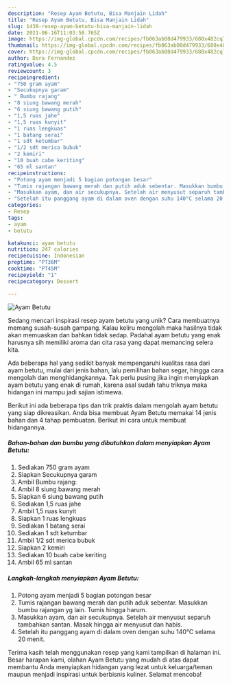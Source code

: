 ```yaml
---
description: "Resep Ayam Betutu, Bisa Manjain Lidah"
title: "Resep Ayam Betutu, Bisa Manjain Lidah"
slug: 1438-resep-ayam-betutu-bisa-manjain-lidah
date: 2021-06-16T11:03:58.765Z
image: https://img-global.cpcdn.com/recipes/fb063ab08d479933/680x482cq70/ayam-betutu-foto-resep-utama.jpg
thumbnail: https://img-global.cpcdn.com/recipes/fb063ab08d479933/680x482cq70/ayam-betutu-foto-resep-utama.jpg
cover: https://img-global.cpcdn.com/recipes/fb063ab08d479933/680x482cq70/ayam-betutu-foto-resep-utama.jpg
author: Dora Fernandez
ratingvalue: 4.5
reviewcount: 3
recipeingredient:
- "750 gram ayam"
- "Secukupnya garam"
- " Bumbu rajang"
- "8 siung bawang merah"
- "6 siung bawang putih"
- "1,5 ruas jahe"
- "1,5 ruas kunyit"
- "1 ruas lengkuas"
- "1 batang serai"
- "1 sdt ketumbar"
- "1/2 sdt merica bubuk"
- "2 kemiri"
- "10 buah cabe keriting"
- "65 ml santan"
recipeinstructions:
- "Potong ayam menjadi 5 bagian potongan besar"
- "Tumis rajangan bawang merah dan putih aduk sebentar. Masukkan bumbu rajangan yg lain. Tumis hingga harum."
- "Masukkan ayam, dan air secukupnya. Setelah air menyusut separuh tambahkan santan. Masak hingga air menyusut dan habis."
- "Setelah itu panggang ayam di dalam oven dengan suhu 140°C selama 20 menit."
categories:
- Resep
tags:
- ayam
- betutu

katakunci: ayam betutu 
nutrition: 247 calories
recipecuisine: Indonesian
preptime: "PT36M"
cooktime: "PT45M"
recipeyield: "1"
recipecategory: Dessert

---
```



![Ayam Betutu](https://img-global.cpcdn.com/recipes/fb063ab08d479933/680x482cq70/ayam-betutu-foto-resep-utama.jpg)

Sedang mencari inspirasi resep ayam betutu yang unik? Cara membuatnya memang susah-susah gampang. Kalau keliru mengolah maka hasilnya tidak akan memuaskan dan bahkan tidak sedap. Padahal ayam betutu yang enak harusnya sih memiliki aroma dan cita rasa yang dapat memancing selera kita.

Ada beberapa hal yang sedikit banyak mempengaruhi kualitas rasa dari ayam betutu, mulai dari jenis bahan, lalu pemilihan bahan segar, hingga cara mengolah dan menghidangkannya. Tak perlu pusing jika ingin menyiapkan ayam betutu yang enak di rumah, karena asal sudah tahu triknya maka hidangan ini mampu jadi sajian istimewa.




Berikut ini ada beberapa tips dan trik praktis dalam mengolah ayam betutu yang siap dikreasikan. Anda bisa membuat Ayam Betutu memakai 14 jenis bahan dan 4 tahap pembuatan. Berikut ini cara untuk membuat hidangannya.

<!--inarticleads1-->

##### Bahan-bahan dan bumbu yang dibutuhkan dalam menyiapkan Ayam Betutu:

1. Sediakan 750 gram ayam
1. Siapkan Secukupnya garam
1. Ambil  Bumbu rajang:
1. Ambil 8 siung bawang merah
1. Siapkan 6 siung bawang putih
1. Sediakan 1,5 ruas jahe
1. Ambil 1,5 ruas kunyit
1. Siapkan 1 ruas lengkuas
1. Sediakan 1 batang serai
1. Sediakan 1 sdt ketumbar
1. Ambil 1/2 sdt merica bubuk
1. Siapkan 2 kemiri
1. Sediakan 10 buah cabe keriting
1. Ambil 65 ml santan




<!--inarticleads2-->

##### Langkah-langkah menyiapkan Ayam Betutu:

1. Potong ayam menjadi 5 bagian potongan besar
1. Tumis rajangan bawang merah dan putih aduk sebentar. Masukkan bumbu rajangan yg lain. Tumis hingga harum.
1. Masukkan ayam, dan air secukupnya. Setelah air menyusut separuh tambahkan santan. Masak hingga air menyusut dan habis.
1. Setelah itu panggang ayam di dalam oven dengan suhu 140°C selama 20 menit.




Terima kasih telah menggunakan resep yang kami tampilkan di halaman ini. Besar harapan kami, olahan Ayam Betutu yang mudah di atas dapat membantu Anda menyiapkan hidangan yang lezat untuk keluarga/teman maupun menjadi inspirasi untuk berbisnis kuliner. Selamat mencoba!

